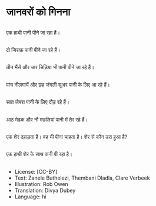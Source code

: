 # जानवरों को गिनना

##
एक हाथी पानी पीने जा रहा है।

##
दो जिराफ़ पानी पीने जा रहे हैं।

##
तीन भैंसें और चार चिड़िया भी पानी पीने जा रहे हैं।

##
पांच नीलगायें और छह जंगली सूअर पानी के लिए आ रहे हैं।

##
सात ज़ेबरा पानी के लिए दौड़ रहे हैं।

##
आठ मेढक और नौ मछलियां पानी में तैर रहे हैं।

##
एक शेर दहाड़ता है। वह भी पीना चाहता है। शेर से कौन डरा हुआ है?

##
एक हाथी शेर के साथ पानी पी रहा है।

##
* License: [CC-BY]
* Text: Zanele Buthelezi, Thembani Dladla, Clare Verbeek
* Illustration: Rob Owen
* Translation: Divya Dubey
* Language: hi
